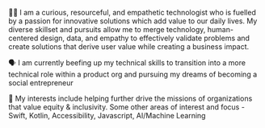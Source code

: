 

👋🏽 I am a curious, resourceful, and empathetic technologist who is fuelled by a passion for innovative solutions which add value to our daily lives.
 My diverse skillset and pursuits allow me to merge technology, human-centered design, data, and empathy to effectively validate problems and create solutions that derive user value while creating a business impact. 

🗣 I am currently beefing up my technical skills to transition into a more technical role within a product org and pursuing my dreams of becoming a social entrepreneur

👥  My interests include helping further drive the missions of organizations that value equity & inclusivity. Some other areas of interest and focus - Swift, Kotlin, Accessibility, Javascript, AI/Machine Learning


